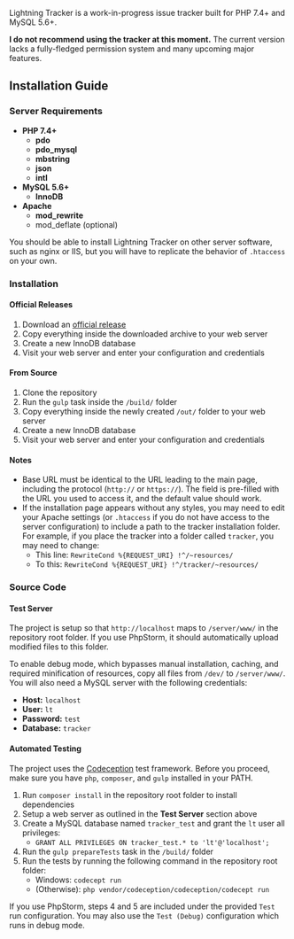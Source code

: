 Lightning Tracker is a work-in-progress issue tracker built for PHP 7.4+ and MySQL 5.6+.

**I do not recommend using the tracker at this moment.** The current version lacks a fully-fledged permission system and many upcoming major features.

## Installation Guide

### Server Requirements

* **PHP 7.4+**
  * **pdo**
  * **pdo_mysql**
  * **mbstring**
  * **json**
  * **intl**
* **MySQL 5.6+**
  * **InnoDB**
* **Apache**
  * **mod_rewrite**
  * mod_deflate (optional)

You should be able to install Lightning Tracker on other server software, such as nginx or IIS, but you will have to replicate the behavior of `.htaccess` on your own.

### Installation

#### Official Releases

1. Download an [official release](https://github.com/chylex/Lightning-Tracker/releases)
2. Copy everything inside the downloaded archive to your web server
3. Create a new InnoDB database
4. Visit your web server and enter your configuration and credentials

#### From Source

1. Clone the repository
2. Run the `gulp` task inside the `/build/` folder
3. Copy everything inside the newly created `/out/` folder to your web server
4. Create a new InnoDB database
5. Visit your web server and enter your configuration and credentials

#### Notes

* Base URL must be identical to the URL leading to the main page, including the protocol (`http://` or `https://`). The field is pre-filled with the URL you used to access it, and the default value should work.
* If the installation page appears without any styles, you may need to edit your Apache settings (or `.htaccess` if you do not have access to the server configuration) to include a path to the tracker installation folder. For example, if you place the tracker into a folder called `tracker`, you may need to change:
   * This line: `RewriteCond %{REQUEST_URI} !^/~resources/`
   * To this: `RewriteCond %{REQUEST_URI} !^/tracker/~resources/`

### Source Code

#### Test Server

The project is setup so that `http://localhost` maps to `/server/www/` in the repository root folder. If you use PhpStorm, it should automatically upload modified files to this folder.

To enable debug mode, which bypasses manual installation, caching, and required minification of resources, copy all files from `/dev/` to `/server/www/`. You will also need a MySQL server with the following credentials:

* **Host:** `localhost`
* **User:** `lt`
* **Password:** `test`
* **Database:** `tracker`
 
#### Automated Testing

The project uses the [Codeception](https://codeception.com/) test framework. Before you proceed, make sure you have `php`, `composer`, and `gulp` installed in your PATH.

1. Run `composer install` in the repository root folder to install dependencies
2. Setup a web server as outlined in the **Test Server** section above
3. Create a MySQL database named `tracker_test` and grant the `lt` user all privileges:
    * `GRANT ALL PRIVILEGES ON tracker_test.* to 'lt'@'localhost';`
4. Run the `gulp prepareTests` task in the `/build/` folder
5. Run the tests by running the following command in the repository root folder:
   * Windows: `codecept run`
   * (Otherwise): `php vendor/codeception/codeception/codecept run`

If you use PhpStorm, steps 4 and 5 are included under the provided `Test` run configuration. You may also use the `Test (Debug)` configuration which runs in debug mode.
